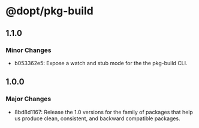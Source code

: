 # @dopt/pkg-build

## 1.1.0

### Minor Changes

- b053362e5: Expose a watch and stub mode for the the pkg-build CLI.

## 1.0.0

### Major Changes

- 8bd8d1167: Release the 1.0 versions for the family of packages that help us produce clean, consistent, and backward compatible packages.
